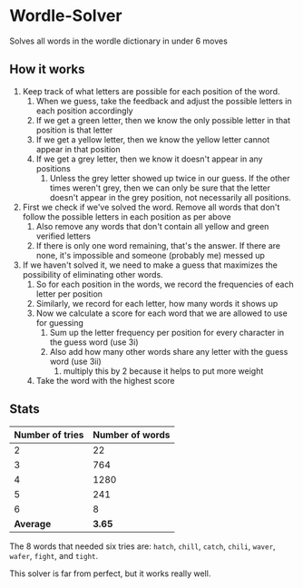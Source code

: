 # Wordle-Solver

Solves all words in the wordle dictionary in under 6 moves

## How it works
1. Keep track of what letters are possible for each position of the word.
   1. When we guess, take the feedback and adjust the possible letters in each position accordingly
   2. If we get a green letter, then we know the only possible letter in that position is that letter
   3. If we get a yellow letter, then we know the yellow letter cannot appear in that position
   4. If we get a grey letter, then we know it doesn't appear in any positions
      1. Unless the grey letter showed up twice in our guess. If the other times weren't grey, then we can only be sure that the letter doesn't appear in the grey position, not necessarily all positions.
2. First we check if we've solved the word. Remove all words that don't follow the possible letters in each position as per above
   1. Also remove any words that don't contain all yellow and green verified letters
   2. If there is only one word remaining, that's the answer. If there are none, it's impossible and someone (probably me) messed up
3. If we haven't solved it, we need to make a guess that maximizes the possibility of eliminating other words.
   1. So for each position in the words, we record the frequencies of each letter per position
   2. Similarly, we record for each letter, how many words it shows up
   3. Now we calculate a score for each word that we are allowed to use for guessing
      1. Sum up the letter frequency per position for every character in the guess word (use 3i)
      2. Also add how many other words share any letter with the guess word (use 3ii)
         1. multiply this by 2 because it helps to put more weight
   4. Take the word with the highest score

## Stats
| Number of tries | Number of words |
|-----------------|-----------------|
| 2               | 22              |
| 3               | 764             |
| 4               | 1280            |
| 5               | 241             |
| 6               | 8               |
| **Average**     | **3.65**        |

The 8 words that needed six tries are: `hatch`, `chill`, `catch`, `chili`, `waver`, `wafer`, `fight`, and `tight`.

This solver is far from perfect, but it works really well.
